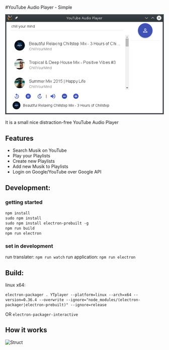 #YouTube Audio Player - Simple

![Image Screenshot](./README-Files/screen.png)

It is a small nice distraction-free YouTube Audio Player

## Features

- Search Musik on YouTube
- Play your Playlists
- Create new Playlists
- Add new Musik to Playlists
- Login on Google/YouTube over Google API

## Development:

### getting started

```
npm install
sudo npm install
sudo npm install electron-prebuilt -g
npm run build
npm run electron
```

### set in development
run translater: `npm run watch`
run application: `npm run electron`

## Build:
linux x64: 
```
electron-packager . YTplayer --platform=linux --arch=x64 --version=0.36.4 --overwrite --ignore="node_modules/(electron-packager|electron-prebuilt)" --ignore=release
```
OR `electron-packager-interactive`


## How it works

![Struct](./README-Files/struct.png)
